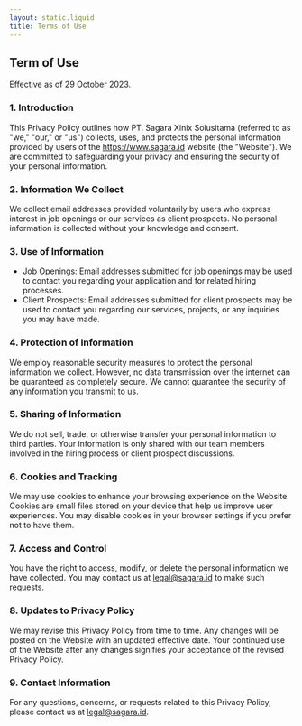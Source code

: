 ```yaml
---
layout: static.liquid
title: Terms of Use
---
```


## Term of Use

Effective as of 29 October 2023.

### 1. Introduction

This Privacy Policy outlines how PT. Sagara Xinix Solusitama (referred to as "we," "our," or "us") collects, uses, and protects the personal information provided by users of the <https://www.sagara.id> website (the "Website"). We are committed to safeguarding your privacy and ensuring the security of your personal information.

### 2. Information We Collect

We collect email addresses provided voluntarily by users who express interest in job openings or our services as client prospects. No personal information is collected without your knowledge and consent.

### 3. Use of Information

- Job Openings: Email addresses submitted for job openings may be used to contact you regarding your application and for related hiring processes.
- Client Prospects: Email addresses submitted for client prospects may be used to contact you regarding our services, projects, or any inquiries you may have made.

### 4. Protection of Information

We employ reasonable security measures to protect the personal information we collect. However, no data transmission over the internet can be guaranteed as completely secure. We cannot guarantee the security of any information you transmit to us.

### 5. Sharing of Information

We do not sell, trade, or otherwise transfer your personal information to third parties. Your information is only shared with our team members involved in the hiring process or client prospect discussions.

### 6. Cookies and Tracking

We may use cookies to enhance your browsing experience on the Website. Cookies are small files stored on your device that help us improve user experiences. You may disable cookies in your browser settings if you prefer not to have them.

### 7. Access and Control

You have the right to access, modify, or delete the personal information we have collected. You may contact us at <legal@sagara.id> to make such requests.

### 8. Updates to Privacy Policy

We may revise this Privacy Policy from time to time. Any changes will be posted on the Website with an updated effective date. Your continued use of the Website after any changes signifies your acceptance of the revised Privacy Policy.

### 9. Contact Information

For any questions, concerns, or requests related to this Privacy Policy, please contact us at <legal@sagara.id>.
